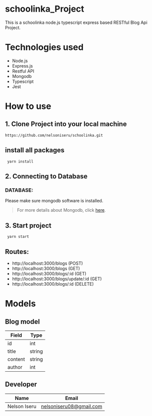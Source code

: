 # schoolinka_Project

This is a schoolinka node.js typescript express based RESTful Blog Api Project.

# Technologies used
-   Node.js
-   Express.js
-   Restful API
-   Mongodb
-   Typescript
-   Jest


# How to use

## 1. Clone Project into your local machine

```
https://github.com/nelsoniseru/schoolinka.git
```
##  install all packages
```
 yarn install
```


## 2. Connecting to Database

### DATABASE:

Please make sure mongodb software is installed.

> For more details about Mongodb, click [here](https://mongodb.com).



## 3. Start project
```
 yarn start
```

## Routes:

-   http://localhost:3000/blogs  (POST)
-   http://localhost:3000/blogs     (GET)
-   http://localhost:3000/blogs/:id      (GET)
-   http://localhost:3000/blogs/update/:id      (GET)
-   http://localhost:3000/blogs/:id      (DELETE)
 


# Models
## Blog model
| Field           | Type   | 
|-----------------|--------|
| id              | int    |
| title           | string |
| content         | string | 
| author          | int    |  




## Developer
| Name            | Email                    | 
|-----------------|--------------------------|
| Nelson Iseru    | nelsoniseru08@gmail.com  |


